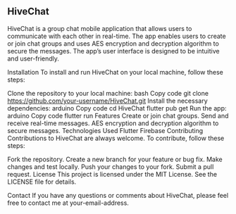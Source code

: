 ## HiveChat
HiveChat is a group chat mobile application that allows users to communicate with each other in real-time. The app enables users to create or join chat groups and uses AES encryption and decryption algorithm to secure the messages. The app’s user interface is designed to be intuitive and user-friendly.

Installation
To install and run HiveChat on your local machine, follow these steps:

Clone the repository to your local machine:
bash
Copy code
git clone https://github.com/your-username/HiveChat.git 
Install the necessary dependencies:
arduino
Copy code
cd HiveChat
flutter pub get
Run the app:
arduino
Copy code
flutter run
Features
Create or join chat groups.
Send and receive real-time messages.
AES encryption and decryption algorithm to secure messages.
Technologies Used
Flutter
Firebase
Contributing
Contributions to HiveChat are always welcome. To contribute, follow these steps:

Fork the repository.
Create a new branch for your feature or bug fix.
Make changes and test locally.
Push your changes to your fork.
Submit a pull request.
License
This project is licensed under the MIT License. See the LICENSE file for details.

Contact
If you have any questions or comments about HiveChat, please feel free to contact me at your-email-address.
